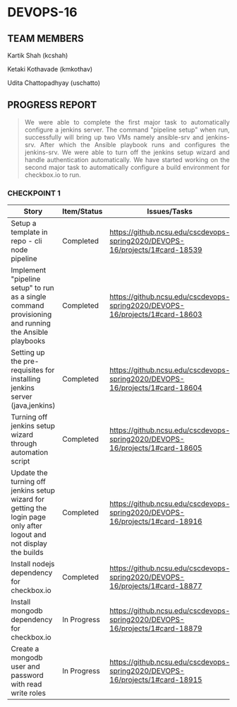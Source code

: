# DEVOPS-16

## TEAM MEMBERS

Kartik Shah (kcshah)
 
Ketaki Kothavade (kmkothav)

Udita Chattopadhyay (uschatto)

## PROGRESS REPORT
> <p align="justify">We were able to complete the first major task to automatically configure a jenkins server. The command "pipeline setup" when run, successfully will bring up two VMs namely ansible-srv and jenkins-srv. After which the Ansible playbook runs and configures the jenkins-srv. We were able to turn off the jenkins setup wizard and handle authentication automatically. We have started working on the second major task to automatically configure a build environment for checkbox.io to run.</p>

### <a name="CHECKPOINT 1"></a> CHECKPOINT 1

| Story   | Item/Status   |  Issues/Tasks
| ------------- | ------------  |  ------------
| Setup a template in repo - cli node pipeline | Completed | https://github.ncsu.edu/cscdevops-spring2020/DEVOPS-16/projects/1#card-18539
| Implement "pipeline setup" to run as a single command provisioning and running the Ansible playbooks | Completed | https://github.ncsu.edu/cscdevops-spring2020/DEVOPS-16/projects/1#card-18603
| Setting up the pre-requisites for installing jenkins server (java,jenkins) | Completed | https://github.ncsu.edu/cscdevops-spring2020/DEVOPS-16/projects/1#card-18604
| Turning off jenkins setup wizard through automation script | Completed | https://github.ncsu.edu/cscdevops-spring2020/DEVOPS-16/projects/1#card-18605
| Update the turning off jenkins setup wizard for getting the login page only after logout and not display the builds | Completed | https://github.ncsu.edu/cscdevops-spring2020/DEVOPS-16/projects/1#card-18916
| Install nodejs dependency for checkbox.io | Completed | https://github.ncsu.edu/cscdevops-spring2020/DEVOPS-16/projects/1#card-18877
| Install mongodb dependency for checkbox.io | In Progress | https://github.ncsu.edu/cscdevops-spring2020/DEVOPS-16/projects/1#card-18879
| Create a mongodb user and password with read write roles | In Progress | https://github.ncsu.edu/cscdevops-spring2020/DEVOPS-16/projects/1#card-18915

